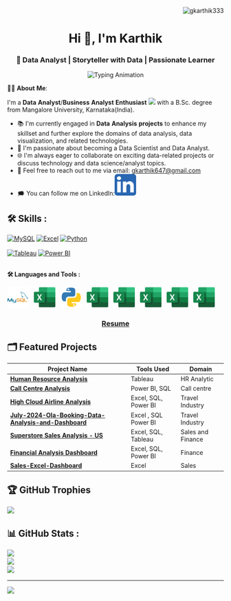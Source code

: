 
<p align="Right"> <img src="https://komarev.com/ghpvc/?username=gkarthik333&label=Profile%20views&color=0e75b6&style=flat" alt="gkarthik333" /> </p>                
  
<h1 align="center">Hi 👋, I'm Karthik</h1>                 
<h3 align="center">🚀 Data Analyst | Storyteller with Data | Passionate Learner</h3>              
<p align="center">        
  <img src="https://readme-typing-svg.demolab.com?font=Fira+Code&size=24&duration=4000&pause=1000&color=3498db&center=true&width=600&lines=Identify+Problem;Gather+Data;Analyze+Data;Find+Solutions" alt="Typing Animation" />
</p>

   
👨‍💻 **About** **Me**:

I'm a **Data** **Analyst**/**Business** **Analyst** **Enthusiast** <img src="https://media.giphy.com/media/WUlplcMpOCEmTGBtBW/giphy.gif" width="30"> with a B.Sc. degree from Mangalore University, Karnataka(India).
- :books: I'm currently engaged in **Data** **Analysis** **projects** to enhance my skillset and further explore the domains of data analysis, data visualization, and related technologies.
- :briefcase: I'm passionate about becoming a Data Scientist and Data Analyst.
- :globe_with_meridians: I'm always eager to collaborate on exciting data-related projects or discuss technology and data science/analyst topics.
- :email: Feel free to reach out to me via email: gkarthik647@gmail.com
- :right_anger_bubble: You can follow me on LinkedIn:[<img src="https://github.com/gkarthik333/gkarthik333/blob/main/Linkedin.png" title="LinkedIn" alt="LinkedIn" width="50" height="50"/>](https://www.linkedin.com/in/karthikgk-id333/)
  

## 🛠 Skills :
[![MySQL](https://img.shields.io/badge/MySQL-3670A0?style=for-the-badge&logo=MySQL&logoColor=white)](https://www.mysql.com/)
[![Excel](https://img.shields.io/badge/Excel-%2344A833.svg?style=for-the-badge&logo=Excel&logoColor=white)](https://www.microsoft.com/en-in/microsoft-365/excel)
[![Python](https://img.shields.io/badge/Python-3670A0?style=for-the-badge&logo=Python&logoColor=ffdd54)](https://www.python.org/https://www.python.org/)<br><br>
 [![Tableau](https://img.shields.io/badge/Tableau-%23ffffff.svg?style=for-the-badge&logo=Tableau&logoColor=black)](https://www.tableau.com/products/desktop)
 [![Power BI](https://img.shields.io/badge/Power_BI-%23F7931E.svg?style=for-the-badge&logo=Power_BI&logoColor=white)](https://www.microsoft.com/en-us/power-platform/products/power-bi)<br><br>

**:hammer_and_wrench: Languages and Tools :**
 

[<img src="https://github.com/gkarthik333/gkarthik333/blob/main/Mysql.png" title="MySQL" alt="MySQL" width="50" height="50"/>](https://www.mysql.com/)&nbsp;&nbsp;&nbsp;[<img src="https://github.com/gkarthik333/gkarthik333/blob/main/Excel.png" title="Excel" alt="Excel" width="50" height="50"/>](https://www.microsoft.com/en/microsoft-365/excel?market=af)&nbsp;&nbsp;&nbsp;[<img src="https://github.com/gkarthik333/gkarthik333/blob/main/Python.png" title="Python" alt="Python" width="50" height="50"/>](https://www.python.org/)&nbsp;&nbsp;&nbsp;[<img src="https://github.com/gkarthik333/gkarthik333/blob/main/Excel.png" title="Excel" alt="Excel" width="50" height="50"/>](https://www.microsoft.com/en/microsoft-365/excel?market=af)&nbsp;&nbsp;&nbsp;[<img src="https://github.com/gkarthik333/gkarthik333/blob/main/Excel.png" title="Excel" alt="Excel" width="50" height="50"/>](https://www.microsoft.com/en/microsoft-365/excel?market=af)&nbsp;&nbsp;&nbsp;[<img src="https://github.com/gkarthik333/gkarthik333/blob/main/Excel.png" title="Excel" alt="Excel" width="50" height="50"/>](https://www.microsoft.com/en/microsoft-365/excel?market=af)&nbsp;&nbsp;&nbsp;[<img src="https://github.com/gkarthik333/gkarthik333/blob/main/Excel.png" title="Excel" alt="Excel" width="50" height="50"/>](https://www.microsoft.com/en/microsoft-365/excel?market=af)&nbsp;&nbsp;&nbsp;[<img src="https://github.com/gkarthik333/gkarthik333/blob/main/Excel.png" title="Excel" alt="Excel" width="50" height="50"/>](https://www.microsoft.com/en/microsoft-365/excel?market=af)


<h3 align="center"><a href="https://github.com/gkarthik333/gkarthik333/blob/main/Karthik%20Gk%20-%20Data%20Analyst.pdf">Resume</a></h3>   

## 🗂️ Featured Projects

| **Project Name**                                                                                      | **Tools Used**                     | **Domain**              |
|-------------------------------------------------------------------------------------------------------|------------------------------------|-------------------------|
| [**Human Resource Analysis**](https://github.com/gkarthik333/Human_Resources_Dashboard) |  Tableau     | HR Analytic      |
| [**Call Centre Analysis**](https://github.com/gkarthik333/Call-Center-Dashboard/tree/main) |  Power BI, SQL     | Call centre      |
| [**High Cloud Airline Analysis**](https://github.com/gkarthik333/High-Cloud-Airline-Analysis) | Excel, SQL, Power BI     |Travel Industry      |
| [**July-2024-Ola-Booking-Data-Analysis-and-Dashboard**](https://github.com/gkarthik333/July-2024-Ola-Booking-Data-Analysis-and-Dashboard)  | Excel , SQL Power BI                          | Travel Industry           |
| [**Superstore Sales Analysis - US**](https://github.com/gkarthik333/Superstore-Dashboard) | Excel, SQL, Tableau                  | Sales and Finance       |
| [**Financial Analysis Dashboard**](https://github.com/gkarthik333/Financial-Analysis)| Excel, SQL, Power BI     |  Finance             |
| [**Sales-Excel-Dashboard**](https://github.com/gkarthik333/Sales-Excel-Dashboard) | Excel                | Sales        |


## 🏆 GitHub Trophies
  ![](https://github-profile-trophy.vercel.app/?username=gkarthik333&theme=dark&no-frame=true&no-bg=true&margin-w=4)

## 📊 GitHub Stats :
![](https://github-readme-streak-stats.herokuapp.com/?user=gkarthik333&theme=dark&hide_border=false)<br/>
![](https://github-readme-stats.vercel.app/api?username=gkarthik333&theme=dark&hide_border=false&include_all_commits=false&count_private=false)<br/>
![](https://github-readme-stats.vercel.app/api/top-langs/?username=gkarthik333&theme=dark&hide_border=false&include_all_commits=false&count_private=false&layout=compact)

----------------
[![](https://visitcount.itsvg.in/api?id=gkarthik333&icon=0&color=0)](https://visitcount.itsvg.in)








<!-- Proudly created with GPRM ( https://gprm.itsvg.in ) -->


<!---
gkarthik333/gkarthik333 is a ✨ special ✨ repository because its `README.md` (this file) appears on your GitHub profile.
You can click the Preview link to take a look at your changes.
--->
